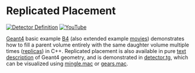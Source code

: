 # Replicated Placement

[![Detector Definition](https://img.shields.io/badge/Detector-Definition-blue?style=flat)](..)
[![YouTube](https://img.shields.io/badge/You-Tube-red?style=flat)](https://youtube.com/shorts/-jNPx66Q7Zk)

[Geant4][] basic example [B4][] (also extended example [movies][]) demonstrates how to fill a parent volume entirely with the same daughter volume multiple times ([replicas][]) in C++. Replicated placement is also available in pure [text description][] of Geant4 geometry, and is demonstrated in [detector.tg][], which can be visualized using [mingle.mac][] or [gears.mac][].

[Geant4]: https://physino.xyz/geant4
[B4]: https://github.com/Geant4/geant4/tree/master/examples/basic/B4
[movies]: https://github.com/Geant4/geant4/tree/master/examples/extended/visualization/movies
[text description]: https://geant4-userdoc.web.cern.ch/UsersGuides/ForApplicationDeveloper/html/Detector/Geometry/geomASCII.html
[replicas]: https://geant4-userdoc.web.cern.ch/UsersGuides/ForApplicationDeveloper/html/Detector/Geometry/geomPhysical.html#replicas
[detector.tg]: https://github.com/jintonic/geant4/blob/main/detector/replica/detector.tg
[mingle.mac]: https://github.com/jintonic/geant4/blob/main/detector/replica/mingle.mac
[gears.mac]: https://github.com/jintonic/geant4/blob/main/detector/replica/gears.mac
